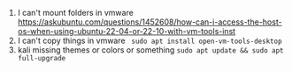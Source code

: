
1. I can't mount folders in vmware
https://askubuntu.com/questions/1452608/how-can-i-access-the-host-os-when-using-ubuntu-22-04-or-22-10-with-vm-tools-inst
2. I can't copy things in vmware
` sudo apt install open-vm-tools-desktop`
3. kali missing themes or colors or something
`sudo apt update && sudo apt full-upgrade`